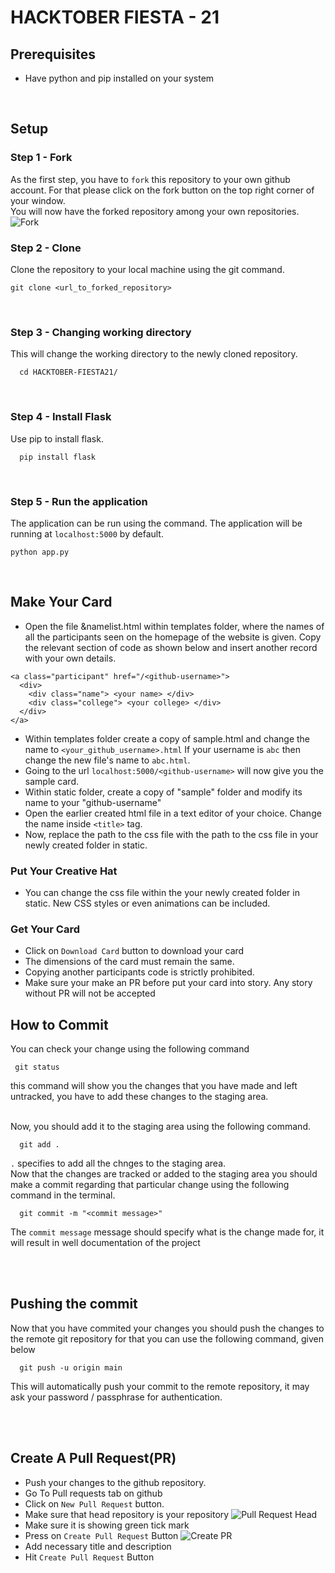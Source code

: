 # HACKTOBER FIESTA - 21

## Prerequisites

- Have python and pip installed on your system

<br>



## Setup

### Step 1 - Fork
As the first step, you have to `fork` this repository to your own github account. 
For that please click on the fork button on the top right corner of your window.  
You will now have the forked repository among your own repositories.    
![Fork](https://github.com/dkowsikpai/card/blob/main/Screenshots/fork.png)
<br>

### Step 2 - Clone 
Clone the repository to your local machine using the git command.
```
git clone <url_to_forked_repository>
```

<br>

### Step 3 - Changing working directory
This will change the working directory to the newly cloned repository. 
```
  cd HACKTOBER-FIESTA21/
```

<br>

### Step 4 - Install Flask
Use pip to install flask. 
```
  pip install flask
```

<br>

### Step 5 - Run the application
The application can be run using the command. The application will be running at `localhost:5000` by default.
```
python app.py
```

<br>


## Make Your Card

* Open the file &namelist.html within templates folder, where the names of all the participants seen on the homepage of the website is given. Copy the relevant section of code as shown below and insert another record with your own details.

```
<a class="participant" href="/<github-username>">
  <div>
    <div class="name"> <your name> </div>
    <div class="college"> <your college> </div>
  </div>
</a>

```

* Within templates folder create a copy of sample.html and change the name to ```<your_github_username>.html``` If your username is ```abc``` then change the new file's name to ```abc.html```.
* Going to the url ```localhost:5000/<github-username>``` will now give you the sample card.
* Within static folder, create a copy of "sample" folder and modify its name to your "github-username"
* Open the earlier created html file in a text editor of your choice. Change the name inside ```<title>``` tag.
* Now, replace the path to the css file with the path to the css file in your newly created folder in static.

### Put Your Creative Hat
* You can change the css file within the your newly created folder in static. New CSS styles or even animations can be included.


### Get Your Card

* Click on ```Download Card``` button to download your card
* The dimensions of the card must remain the same.
* Copying another participants code is strictly prohibited.
* Make sure your make an PR before put your card into story. Any story without PR will not be accepted





## How to Commit 
You can check your change using the following command

```
 git status
```
this command will show you the changes that you have made and left untracked, you have to add these changes to the staging area.

<br> 
Now, you should add it to the staging area using the following command.

```
  git add .
```
`.` specifies to add all the chnges to the staging area.
<br>
Now that the changes are tracked or added to the staging area you should make a commit regarding that particular change using the following command in the terminal. 

```
  git commit -m "<commit message>" 
```
The `commit message` message should specify what is the change made for, it will result in well documentation of the project

<br><br>

## Pushing the commit

Now that you have commited your changes you should push the changes to the remote git repository for that you can use the following command, given below

```
  git push -u origin main
```
This will automatically push your commit to the remote repository, it may ask your password / passphrase for authentication.


<br><br>

## Create A Pull Request(PR)
- Push your changes to the github repository.
- Go To Pull requests tab on github
- Click on `New Pull Request` button. 
- Make sure that head repository is your repository
![Pull Request Head](https://github.com/dkowsikpai/card/blob/main/Screenshots/PR%20Head.png)
- Make sure it is showing green tick mark
- Press on `Create Pull Request` Button
![Create PR](https://github.com/dkowsikpai/card/blob/main/Screenshots/Create%20PR.png)
- Add necessary title and description
- Hit `Create Pull Request` Button

<br>


